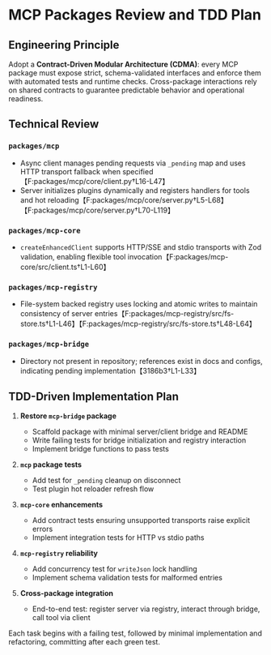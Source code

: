 # MCP Packages Review and TDD Plan

## Engineering Principle

Adopt a **Contract-Driven Modular Architecture (CDMA)**: every MCP package must expose strict, schema-validated interfaces and enforce them with automated tests and runtime checks. Cross-package interactions rely on shared contracts to guarantee predictable behavior and operational readiness.

## Technical Review

### `packages/mcp`
- Async client manages pending requests via `_pending` map and uses HTTP transport fallback when specified【F:packages/mcp/core/client.py†L16-L47】
- Server initializes plugins dynamically and registers handlers for tools and hot reloading【F:packages/mcp/core/server.py†L5-L68】【F:packages/mcp/core/server.py†L70-L119】

### `packages/mcp-core`
- `createEnhancedClient` supports HTTP/SSE and stdio transports with Zod validation, enabling flexible tool invocation【F:packages/mcp-core/src/client.ts†L1-L60】

### `packages/mcp-registry`
- File-system backed registry uses locking and atomic writes to maintain consistency of server entries【F:packages/mcp-registry/src/fs-store.ts†L1-L46】【F:packages/mcp-registry/src/fs-store.ts†L48-L64】

### `packages/mcp-bridge`
- Directory not present in repository; references exist in docs and configs, indicating pending implementation【3186b3†L1-L33】

## TDD-Driven Implementation Plan

1. **Restore `mcp-bridge` package**
   - Scaffold package with minimal server/client bridge and README
   - Write failing tests for bridge initialization and registry interaction
   - Implement bridge functions to pass tests

2. **`mcp` package tests**
   - Add test for `_pending` cleanup on disconnect
   - Test plugin hot reloader refresh flow

3. **`mcp-core` enhancements**
   - Add contract tests ensuring unsupported transports raise explicit errors
   - Implement integration tests for HTTP vs stdio paths

4. **`mcp-registry` reliability**
   - Add concurrency test for `writeJson` lock handling
   - Implement schema validation tests for malformed entries

5. **Cross-package integration**
   - End-to-end test: register server via registry, interact through bridge, call tool via client

Each task begins with a failing test, followed by minimal implementation and refactoring, committing after each green test.

